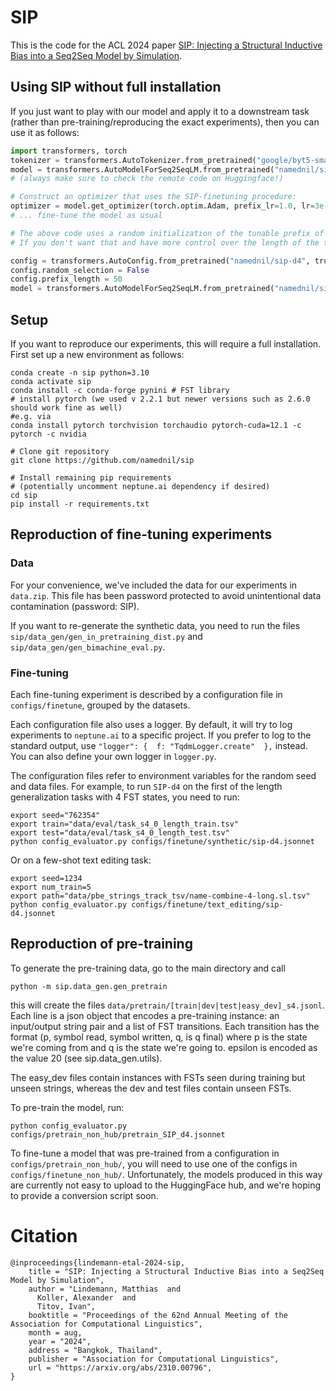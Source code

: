 # SIP

This is the code for the ACL 2024 paper [SIP: Injecting a Structural Inductive Bias into a Seq2Seq Model by Simulation](https://arxiv.org/abs/2310.00796).

## Using SIP without full installation
If you just want to play with our model and apply it to a downstream task (rather than pre-training/reproducing the exact experiments), then you can use it as follows:

```python
import transformers, torch
tokenizer = transformers.AutoTokenizer.from_pretrained("google/byt5-small")
model = transformers.AutoModelForSeq2SeqLM.from_pretrained("namednil/sip-d4", trust_remote_code=True)
# (always make sure to check the remote code on Huggingface!)

# Construct an optimizer that uses the SIP-finetuning procedure:
optimizer = model.get_optimizer(torch.optim.Adam, prefix_lr=1.0, lr=3e-4)
# ... fine-tune the model as usual

# The above code uses a random initialization of the tunable prefix of SIP. 
# If you don't want that and have more control over the length of the tunable prefix, run:

config = transformers.AutoConfig.from_pretrained("namednil/sip-d4", trust_remote_code=True)
config.random_selection = False
config.prefix_length = 50 
model = transformers.AutoModelForSeq2SeqLM.from_pretrained("namednil/sip-d4", config=config, trust_remote_code=True)
```

## Setup

If you want to reproduce our experiments, this will require a full installation. First set up a new environment as follows:
```shell
conda create -n sip python=3.10
conda activate sip
conda install -c conda-forge pynini # FST library
# install pytorch (we used v 2.2.1 but newer versions such as 2.6.0 should work fine as well)
#e.g. via
conda install pytorch torchvision torchaudio pytorch-cuda=12.1 -c pytorch -c nvidia

# Clone git repository
git clone https://github.com/namednil/sip

# Install remaining pip requirements
# (potentially uncomment neptune.ai dependency if desired)
cd sip
pip install -r requirements.txt
```

## Reproduction of fine-tuning experiments

### Data
For your convenience, we've included the data for our experiments in `data.zip`. This file has been password protected to avoid unintentional data contamination (password: SIP).

If you want to re-generate the synthetic data, you need to run the files `sip/data_gen/gen_in_pretraining_dist.py` and `sip/data_gen/gen_bimachine_eval.py`.

### Fine-tuning

Each fine-tuning experiment is described by a configuration file in `configs/finetune`, grouped by the datasets. 

Each configuration file also uses a logger. By default, it will try to log experiments to `neptune.ai` to a specific project.
If you prefer to log to the standard output, use `"logger": {  f: "TqdmLogger.create"  },` instead. You can also define your own logger in `logger.py`.

The configuration files refer to environment variables for the random seed and data files. For example, to run `SIP-d4` on the first of the length generalization tasks with 4 FST states, you need to run:
```shell
export seed="762354"
export train="data/eval/task_s4_0_length_train.tsv"
export test="data/eval/task_s4_0_length_test.tsv"
python config_evaluator.py configs/finetune/synthetic/sip-d4.jsonnet
```

Or on a few-shot text editing task:
```shell
export seed=1234
export num_train=5
export path="data/pbe_strings_track_tsv/name-combine-4-long.sl.tsv" 
python config_evaluator.py configs/finetune/text_editing/sip-d4.jsonnet
```

## Reproduction of pre-training

To generate the pre-training data, go to the main directory and call
```
python -m sip.data_gen.gen_pretrain
```
this will create the files `data/pretrain/[train|dev|test|easy_dev]_s4.jsonl`. Each line is a json object that encodes
a pre-training instance: an input/output string pair and a list of FST transitions. Each transition has the format (p, symbol read, symbol written, q, is q final) where p is the state we're coming from and q is the state we're going to.
epsilon is encoded as the value 20 (see sip.data_gen.utils).

The easy_dev files contain instances with FSTs seen during training but unseen strings, whereas the dev and test files contain unseen FSTs.

To pre-train the model, run:
```
python config_evaluator.py configs/pretrain_non_hub/pretrain_SIP_d4.jsonnet
```

To fine-tune a model that was pre-trained from a configuration in `configs/pretrain_non_hub/`, you will need to use one of the configs
in `configs/finetune_non_hub/`.
Unfortunately, the models produced in this way are currently not easy to upload to the HuggingFace hub, and we're hoping to provide a conversion script soon.

# Citation
```
@inproceedings{lindemann-etal-2024-sip,
    title = "SIP: Injecting a Structural Inductive Bias into a Seq2Seq Model by Simulation",
    author = "Lindemann, Matthias  and
      Koller, Alexander  and
      Titov, Ivan",
    booktitle = "Proceedings of the 62nd Annual Meeting of the Association for Computational Linguistics",
    month = aug,
    year = "2024",
    address = "Bangkok, Thailand",
    publisher = "Association for Computational Linguistics",
    url = "https://arxiv.org/abs/2310.00796",
}
```